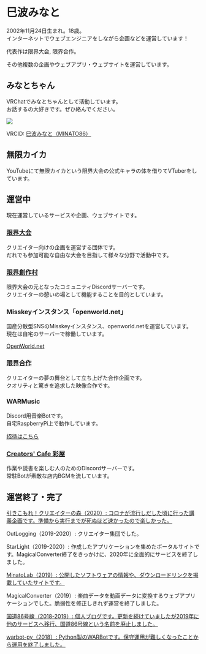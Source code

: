 # 巳波みなと

2002年11月24日生まれ。18歳。        
インターネットでウェブエンジニアをしながら企画などを運営しています！

代表作は限界大会, 限界合作。

その他複数の企画やウェブアプリ・ウェブサイトを運営しています。

## みなとちゃん

VRChatでみなとちゃんとして活動しています。      
お話するの大好きです。ぜひ絡んでください。

![](https://i.gyazo.com/67331e619191fbaf454f46df6a85bc99.png)

VRCID: [巳波みなと（MINATO86）](https://vrchat.com/home/user/usr_1c2f549d-8517-43f1-81c0-26cc85605be6)

## 無限カイカ

YouTubeにて無限カイカという限界大会の公式キャラの体を借りてVTuberをしています。

## 運営中

現在運営しているサービスや企画、ウェブサイトです。

### [限界大会](https://genkai.work)

クリエイター向けの企画を運営する団体です。      
だれでも参加可能な自由な大会を目指して様々な分野で活動中です。

### [限界創作村](https://discord.gg/cVQZaxp)

限界大会の元となったコミュニティDiscordサーバーです。      
クリエイターの憩いの場として機能することを目的としています。

### Misskeyインスタンス「openworld.net」

国産分散型SNSのMisskeyインスタンス、openworld.netを運営しています。     
現在は自宅のサーバーで稼働しています。

[OpenWorld\.net](https://misskey.open-w.net/)

### [限界合作](https://www.youtube.com/playlist?list=PLPRh71R74VuIbyk6N7dPzghMUQN6oIAM0)

クリエイターの夢の舞台として立ち上げた合作企画です。        
クオリティと驚きを追求した映像合作です。

### WARMusic

Discord用音楽Botです。      
自宅RaspberryPi上で動作しています。

[招待はこちら](https://discord.com/oauth2/authorize?client_id=550769348944330797&permissions=8&scope=bot)

### [Creators' Cafe 彩屋](https://discord.gg/u6W2BrG9zj)

作業や読書を楽しむ人のためのDiscordサーバーです。       
常駐Botが素敵な店内BGMを流しています。

## 運営終了・完了

[引きこもれ！クリエイターの森（2020）: コロナが流行しだした頃に行った講義企画です。準備から実行までが死ぬほど速かったので楽しかった。](https://forest.open-w.net/)

OutLogging（2019-2020）: クリエイター集団でした。

StarLight（2019-2020）: 作成したアプリケーションを集めたポータルサイトです。MagicalConverter終了をきっかけに、2020年に全面的にサービスを終了しました。

[MinatoLab（2019）: 公開したソフトウェアの情報や、ダウンロードリンクを掲載していたサイトです。](https://lab.m86.work/)

MagicalConverter（2019）: 楽曲データを動画データに変換するウェブアプリケーションでした。脆弱性を修正しきれず運営を終了しました。

[国道86号線（2018-2019）: 個人ブログです。更新を続けていましたが2019年に他のサービスへ移行、国道86号線という名前を廃止しました。](https://k86g.blogspot.com/)

[warbot-py（2018）: Python製のWARBotです。保守運用が難しくなったことから運用を終了しました。](https://github.com/Chipsnet/warbot-v1)